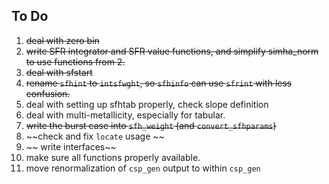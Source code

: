 To Do
------
 1. ~~deal with zero bin~~
 2. ~~write SFR integrator and SFR value functions, and simplify simha_norm to use functions from 2.~~
 4. ~~deal with sfstart~~
 5. ~~rename `sfhint` to `intsfwght`, so `sfhinfo` can use `sfrint` with less confusion.~~
 6. deal with setting up sfhtab properly, check slope definition
 7. deal with multi-metallicity, especially for tabular. 
 8. ~~write the burst case into `sfh_weight` (and `convert_sfhparams`)~~
 9. ~~check and fix `locate` usage ~~
 10. ~~ write interfaces~~
 11. make sure all functions properly available.
 12. move renormalization of `csp_gen` output to within `csp_gen`
